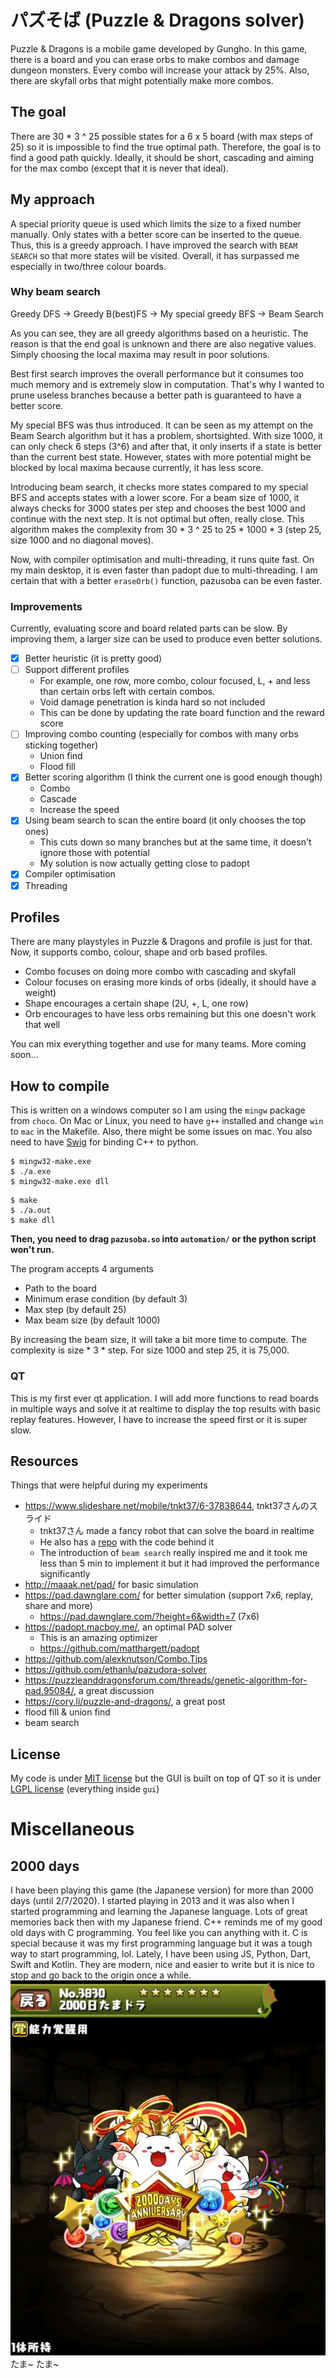 # パズそば (Puzzle & Dragons solver)
Puzzle & Dragons is a mobile game developed by Gungho. In this game, there is a board and you can erase orbs to make combos and damage dungeon monsters. Every combo will increase your attack by 25%. Also, there are skyfall orbs that might potentially make more combos.

## The goal
There are 30 * 3 ^ 25 possible states for a 6 x 5 board (with max steps of 25) so it is impossible to find the true optimal path. Therefore, the goal is to find a good path quickly. Ideally, it should be short, cascading and aiming for the max combo (except that it is never that ideal). 

## My approach
A special priority queue is used which limits the size to a fixed number manually. Only states with a better score can be inserted to the queue. Thus, this is a greedy approach. I have improved the search with `BEAM SEARCH` so that more states will be visited. Overall, it has surpassed me especially in two/three colour boards.

### Why beam search
Greedy DFS -> Greedy B(best)FS -> My special greedy BFS -> Beam Search

As you can see, they are all greedy algorithms based on a heuristic. The reason is that the end goal is unknown and there are also negative values. Simply choosing the local maxima may result in poor solutions. 

Best first search improves the overall performance but it consumes too much memory and is extremely slow in computation. That's why I wanted to prune useless branches because a better path is guaranteed to have a better score.

My special BFS was thus introduced. It can be seen as my attempt on the Beam Search algorithm but it has a problem, shortsighted. With size 1000, it can only check 6 steps (3^6) and after that, it only inserts if a state is better than the current best state. However, states with more potential might be blocked by local maxima because currently, it has less score.

Introducing beam search, it checks more states compared to my special BFS and accepts states with a lower score. For a beam size of 1000, it always checks for 3000 states per step and chooses the best 1000 and continue with the next step. It is not optimal but often, really close. This algorithm makes the complexity from 30 * 3 ^ 25 to 25 * 1000 * 3 (step 25, size 1000 and no diagonal moves). 

Now, with compiler optimisation and multi-threading, it runs quite fast. On my main desktop, it is even faster than padopt due to multi-threading. I am certain that with a better `eraseOrb()` function, pazusoba can be even faster.

### Improvements
Currently, evaluating score and board related parts can be slow. By improving them, a larger size can be used to produce even better solutions.

- [x] Better heuristic (it is pretty good)
- [ ] Support different profiles
    - For example, one row, more combo, colour focused, L, + and less than certain orbs left with certain combos. 
    - Void damage penetration is kinda hard so not included
    - This can be done by updating the rate board function and the reward score
- [ ] Improving combo counting (especially for combos with many orbs sticking together)
    - Union find
    - Flood fill
- [x] Better scoring algorithm (I think the current one is good enough though)
    - Combo
    - Cascade
    - Increase the speed
- [x] Using beam search to scan the entire board (it only chooses the top ones)
    - This cuts down so many branches but at the same time, it doesn't ignore those with potential
    - My solution is now actually getting close to padopt
- [x] Compiler optimisation
- [x] Threading

## Profiles
There are many playstyles in Puzzle & Dragons and profile is just for that. Now, it supports combo, colour, shape and orb based profiles.
- Combo focuses on doing more combo with cascading and skyfall
- Colour focuses on erasing more kinds of orbs (ideally, it should have a weight)
- Shape encourages a certain shape (2U, +, L, one row)
- Orb encourages to have less orbs remaining but this one doesn't work that well

You can mix everything together and use for many teams. More coming soon...

## How to compile
This is written on a windows computer so I am using the `mingw` package from `choco`. 
On Mac or Linux, you need to have `g++` installed and change `win` to `mac` in the Makefile. Also, there might be some issues on mac. 
You also need to have [Swig](http://www.swig.org/) for binding C++ to python. 
~~~shell
$ mingw32-make.exe
$ ./a.exe
$ mingw32-make.exe dll
~~~
~~~shell
$ make
$ ./a.out
$ make dll
~~~
**Then, you need to drag `pazusoba.so` into `automation/` or the python script won't run.**

The program accepts 4 arguments
- Path to the board
- Minimum erase condition (by default 3)
- Max step (by default 25)
- Max beam size (by default 1000)

By increasing the beam size, it will take a bit more time to compute. The complexity is size * 3 * step. For size 1000 and step 25, it is 75,000.

### QT
This is my first ever qt application. I will add more functions to read boards in multiple ways and solve it at realtime to display the top results with basic replay features. However, I have to increase the speed first or it is super slow.

## Resources
Things that were helpful during my experiments

- https://www.slideshare.net/mobile/tnkt37/6-37838644, tnkt37さんのスライド
    - tnkt37さん made a fancy robot that can solve the board in realtime
    - He also has a [repo](https://github.com/tnkt37/PuzzDraSolver) with the code behind it
    - The introduction of `beam search` really inspired me and it took me less than 5 min to implement it but it had improved the performance significantly
- http://maaak.net/pad/ for basic simulation
- https://pad.dawnglare.com/ for better simulation (support 7x6, replay, share and more)
    - https://pad.dawnglare.com/?height=6&width=7 (7x6)
- https://padopt.macboy.me/, an optimal PAD solver
    - This is an amazing optimizer
    - https://github.com/matthargett/padopt
- https://github.com/alexknutson/Combo.Tips
- https://github.com/ethanlu/pazudora-solver
- https://puzzleanddragonsforum.com/threads/genetic-algorithm-for-pad.95084/, a great discussion
- https://cory.li/puzzle-and-dragons/, a great post
- flood fill & union find
- beam search

## License
My code is under [MIT license](https://github.com/HenryQuan/pazusoba/blob/master/LICENSE) but the GUI is built on top of QT so it is under [LGPL license](https://doc.qt.io/qt-5/lgpl.html) (everything inside `gui`)

# Miscellaneous
## 2000 days
I have been playing this game (the Japanese version) for more than 2000 days (until 2/7/2020). I started playing in 2013 and it was also when I started programming and learning the Japanese language. Lots of great memories back then with my Japanese friend. C++ reminds me of my good old days with C programming. You feel like you can anything with it. C is special because it was my first programming language but it was a tough way to start programming, lol. Lately, I have been using JS, Python, Dart, Swift and Kotlin. They are modern, nice and easier to write but it is nice to stop and go back to the origin once a while. 
![2000日たまドラ](https://raw.githubusercontent.com/HenryQuan/pazusoba/master/assets/2000.jpg?token=ABTRDFH6WOWXATCBOZXXCGK7BAJ5G)
たま~ たま~
